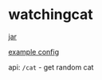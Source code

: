 # watchingcat

[jar](https://github.com/intfox/watchingcat/releases/download/0.1/watchingcat.jar)

[example config](https://github.com/intfox/watchingcat/blob/master/example/watchingcat.conf)

api: 
    `/cat` - get random cat